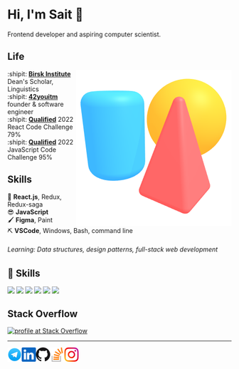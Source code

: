 # Hi, I'm Sait :wave:

Frontend developer and aspiring computer scientist.

## Life

<img align="right" src="img/scene.png">

:shipit: [**Birsk Institute**][ur] Dean's Scholar, Linguistics  
:shipit: [**42youitm**][mpldrv] founder & software engineer  
:shipit: [**Qualified**][qualified] 2022 React Code Challenge 79%  
:shipit: [**Qualified**][qualified] 2022 JavaScript Code Challenge 95%  

[ur]: https://rochester.edu
[mpldrv]: https://github.com/mapledrive
[sug]: https://gkdfghkdfjgk.org
[qualified]: https://qualified.io

## Skills

:snake: **React.js**, Redux, Redux-saga  
:sunglasses: **JavaScript**  
:paintbrush: **Figma**, Paint  
:pick: **VSCode**, Windows, Bash, command line

[inkscape]: https://inkscape.org
[spline]: https://spline.design

###### Learning: Data structures, design patterns, full-stack web development

## 💼 Skills

![](https://img.shields.io/badge/Code-React-informational?style=flat&logo=react&logoColor=white&color=4AB197)
![](https://img.shields.io/badge/Code-Redux-informational?style=flat&logo=Redux&logoColor=white&color=4AB197)
![](https://img.shields.io/badge/Code-Gatsby-informational?style=flat&logo=gatsby&logoColor=white&color=4AB197)
![](https://img.shields.io/badge/Code-JavaScript-informational?style=flat&logo=JavaScript&logoColor=white&color=4AB197)
![](https://img.shields.io/badge/Code-TypeScript-informational?style=flat&logo=TypeScript&logoColor=white&color=4AB197)
![](https://img.shields.io/badge/Code-MySQL-informational?style=flat&logo=MySQL&logoColor=white&color=4AB197)

## Stack Overflow

<a href="https://stackoverflow.com/users/7198964/kilogram"><img src="https://stackoverflow.com/users/flair/7198964.png" width="208" height="58" alt="profile at Stack Overflow" title="profile at Stack Overflow"></a>

[brettz9]: http://example.me

---

<a href="@sait500" target="_blank" rel="noopener noreferrer">
    <img height="32" align="left" alt="Telegram" src="img/icons/telegram.png" />
</a>

<a href="https://www.linkedin.com/in/sait-sharifullin" target="_blank" rel="noopener noreferrer">
    <img height="32" align="left" alt="LinkedIn" src="img/icons/linkedin.png" />
</a>

<a href="https://github.com/mapledrive" target="_blank" rel="noopener noreferrer">
    <img height="32" align="left" alt="Github" src="img/icons/github.png" />
</a>

<a href="https://stackoverflow.com/users/7198964/kilogram" target="_blank" rel="noopener noreferrer">
    <img height="32" align="left" alt="Liberapay" src="img/icons/stackoverflow.png" />
</a>

<a href="https://www.instagram.com/fdgedfherherrdgfhf" target="_blank" rel="noopener noreferrer">
    <img height="32" align="left" alt="Instagram" src="img/icons/instagram.png" />
</a>
